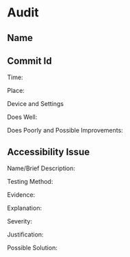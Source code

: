 # Audit

## Name

## Commit Id


Time: 

Place:

Device and Settings

Does Well:

Does Poorly and Possible Improvements:

## Accessibility Issue

Name/Brief Description:

Testing Method:

Evidence:

Explanation:

Severity:

Justification:

Possible Solution:
